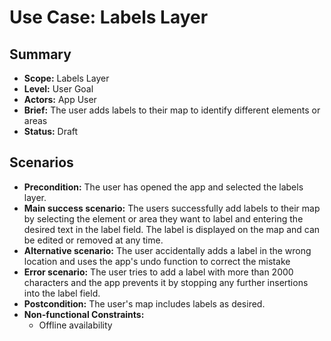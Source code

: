 # Use Case: Labels Layer

## Summary

- **Scope:** Labels Layer
- **Level:** User Goal
- **Actors:** App User
- **Brief:** The user adds labels to their map to identify different elements or areas
- **Status:** Draft

## Scenarios

- **Precondition:**
  The user has opened the app and selected the labels layer.
- **Main success scenario:**
  The users successfully add labels to their map by selecting the element or area they want to label and entering the desired text in the label field.
  The label is displayed on the map and can be edited or removed at any time.
- **Alternative scenario:**
  The user accidentally adds a label in the wrong location and uses the app's undo function to correct the mistake
- **Error scenario:**
  The user tries to add a label with more than 2000 characters and the app prevents it by stopping any further insertions into the label field.
- **Postcondition:**
  The user's map includes labels as desired.
- **Non-functional Constraints:**
  - Offline availability
